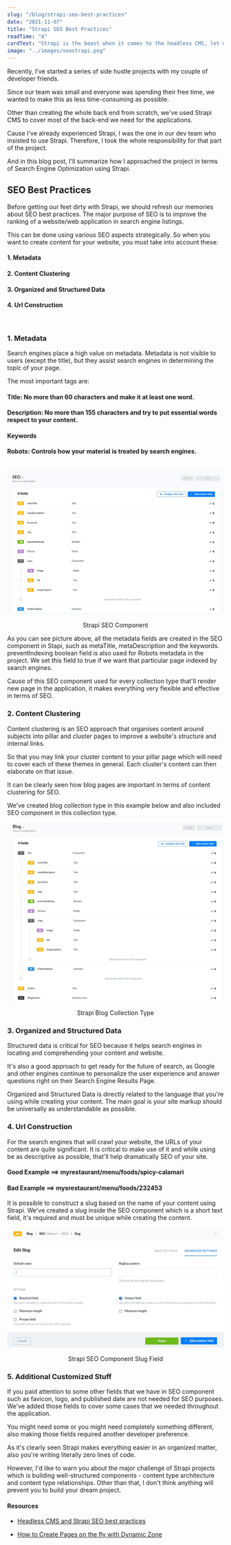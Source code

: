 ```yaml
---
slug: "/blog/strapi-seo-best-practices"
date: "2021-11-07"
title: "Strapi SEO Best Practices"
readTime: "4"
cardText: "Strapi is the beast when it comes to the headless CMS, let me show you how easy was creating a Search Engine Optimized web application witht it."
image: "../images/seostrapi.png"
---
```


Recently, I've started a series of side hustle projects with my couple of developer friends. 

Since our team was small and everyone was spending their free time, we wanted to make this as less time-consuming as possible. 

Other than creating the whole back end from scratch, we've used Strapi CMS to cover most of the back-end we need for the applications.

Cause I've already experienced Strapi, I was the one in our dev team who insisted to use Strapi. Therefore, I took the whole responsibility for that part of the project.

And in this blog post, I'll summarize how I approached the project in terms of Search Engine Optimization using Strapi. 

## SEO Best Practices

Before getting our feet dirty with Strapi, we should refresh our memories about SEO best practices.
The major purpose of SEO is to improve the ranking of a website/web application in search engine listings.

This can be done using various SEO aspects strategically. So when you want to create content for your website, you must take into account these:

#### 1. Metadata
#### 2. Content Clustering
#### 3. Organized and Structured Data
#### 4. Url Construction

<br>

### 1. Metadata 
Search engines place a high value on metadata. Metadata is not visible to users (except the title), but they assist search engines in determining the topic of your page.

The most important tags are:
 #### Title: No more than 60 characters and make it at least one word.
 #### Description: No more than 155 characters and try to put essential words respect to your content.
 #### Keywords
 #### Robots: Controls how your material is treated by search engines.

 <br>

<div>
    <img  src="../images/seomain.jpg" alt="Strapi SEO Component"
        title="Strapi SEO Component"  />
    <p style="text-align:center;">Strapi SEO Component</p>
</div>

As you can see picture above, all the metadata fields are created in the SEO component in Stapi, such as metaTitle, metaDescription and the keywords. preventIndexing boolean field is also used for Robots metadata in the project. We set this field to true if we want that particular page indexed by search engines.

Cause of this SEO component used for every collection type that'll render new page in the application, it makes everything very flexible and effective in terms of SEO.

### 2. Content Clustering

Content clustering is an SEO approach that organises content around subjects into pillar and cluster pages to improve a website's structure and internal links.

So that you may link your cluster content to your pillar page which will need to cover each of these themes in general. Each cluster's content can then elaborate on that issue. 

It can be clearly seen how blog pages are important in terms of content clustering for SEO.

We've created blog collection type in this example below and also included SEO component in this collection type.

<div>
    <img  src="../images/mainblog.jpg" alt="Strapi Blog Collection Type"
        title="Strapi Blog Collection Type"  />
    <p style="text-align:center;">Strapi Blog Collection Type</p>
</div>

### 3. Organized and Structured Data

Structured data is critical for SEO because it helps search engines in locating and comprehending your content and website. 

It's also a good approach to get ready for the future of search, as Google and other engines continue to personalize the user experience and answer questions right on their Search Engine Results Page.

Organized and Structured Data is directly related to the language that you're using while creating your content. The main goal is your site markup should be universally as understandable as possible.

### 4. Url Construction
For the search engines that will crawl your website, the URLs of your content are quite significant. It is critical to make use of it and while using be as descriptive as possible, that'll help dramatically SEO of your site.

 #### Good Example ==> myrestaurant/menu/foods/spicy-calamari
 #### Bad Example ==> mysrestaurant/menu/foods/232453

It is possible to construct a slug based on the name of your content using Strapi. We've created a slug inside the SEO component which is a short text field, it's required and must be unique while creating the content. 

<div>
    <img  src="../images/strapislug.jpg" alt="Strapi SEO Component Slug Field"
        title="Strapi SEO Component Slug Field"  />
    <p style="text-align:center;">Strapi SEO Component Slug Field</p>
</div>

### 5. Additional Customized Stuff

If you paid attention to some other fields that we have in SEO component such as favicon, logo, and published date are not needed for SEO purposes. We've added those fields to cover some cases that we needed throughout the application. 

You might need some or you might need completely something different, also making those fields required another developer preference. 

As it's clearly seen Strapi makes everything easier in an organized matter, also you're writing literally zero lines of code. 

However, I'd like to warn you about the major challenge of Strapi projects which is building well-structured components - content type architecture and content type relationships. Other than that, I don't think anything will prevent you to build your dream project.

#### Resources

- [Headless CMS and Strapi SEO best practices](https://strapi.io/blog/headless-cms-strapi-seo-best-practices)

- [How to Create Pages on the fly with Dynamic Zone](https://strapi.io/blog/how-to-create-pages-on-the-fly-with-dynamic-zone?utm_source=devto&utm_medium=post)





